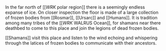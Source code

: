 In the far north of [[_WRK_ polar region]] there is a seemingly endless expanse of ice. On closer inspection the floor is made of a large collection of frozen bodies from [[Rosmar]], [[Ursarc]] and [[Humans]]. It is tradition among many tribes of the [[_WRK_ WALRUS Ocean]], for shamans near there deathbed to come to this place and join the legions of dead frozen bodies.

[[Shamans]] visit this place and listen to the wind echoing and whispering through the latices of frozen bodies to communicate with their ancestors.